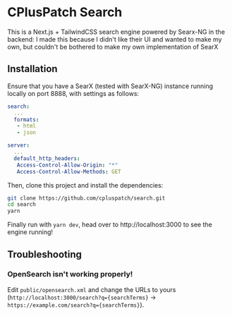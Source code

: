 # CPlusPatch Search
This is a Next.js + TailwindCSS search engine powered by Searx-NG in the backend: I made this because I didn't like their UI and wanted to make my own, but couldn't be bothered to make my own implementation of SearX

## Installation
Ensure that you have a SearX (tested with SearX-NG) instance running locally on port 8888, with settings as follows:

```yaml
search:
  ...
  formats:
   - html
   - json

server:
  ...
  default_http_headers:
   Access-Control-Allow-Origin: "*"
   Access-Control-Allow-Methods: GET

```

Then, clone this project and install the dependencies:
```sh
git clone https://github.com/cpluspatch/search.git
cd search
yarn
```

Finally run with `yarn dev`, head over to http://localhost:3000 to see the engine running!

## Troubleshooting

### OpenSearch isn't working properly!

Edit `public/opensearch.xml` and change the URLs to yours (`http://localhost:3000/search?q={searchTerms}` -> `https://example.com/search?q={searchTerms}`).
